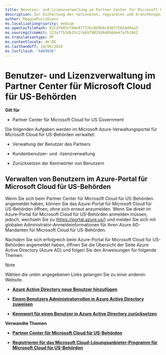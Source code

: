 ```yaml
---
title: Benutzer- und Lizenzverwaltung im Partner Center für Microsoft Cloud für US-Behörden | Partner Center für Microsoft Cloud für US-Behörden
description: Zur Einhaltung der nationalen, regionalen und branchenspezifischen Anforderungen, die für die Erfassung und Verwendung von Personendaten gelten, sind Benutzerverwaltungsfunktionen nicht im Partner Center für Microsoft Cloud für US-Behörden verfügbar. Stattdessen können Sie Benutzer im Azure-Portal für Microsoft Cloud für US-Behörden hinzufügen und verwalten.
author: MaggiePucciEvans
ms.localizationpriority: medium
ms.openlocfilehash: 02cd7b05cfd4e977f2bc8d9b8c83bf72b54d9aa3
ms.sourcegitcommit: 123a7f53d633c27eb5f982926d856de47afb1042
ms.translationtype: MT
ms.contentlocale: de-DE
ms.lasthandoff: 10/09/2018
ms.locfileid: "4489936"
---
```

# <a name="user-and-license-management-in-partner-center-for-microsoft-cloud-for-us-government"></a>Benutzer- und Lizenzverwaltung im Partner Center für Microsoft Cloud für US-Behörden

**Gilt für**

-  Partner Center für Microsoft Cloud for US Government

Die folgenden Aufgaben werden im Microsoft Azure-Verwaltungsportal für Microsoft Cloud für US-Behörden verwaltet:

- Verwaltung der Benutzer des Partners

- Kundenbenutzer- und -lizenzverwaltung

- Zurücksetzen der Kennwörter von Benutzern


## <a name="how-to-manage-users-in-the-azure-portal-for-microsoft-cloud-for-us-government"></a>Verwalten von Benutzern im Azure-Portal für Microsoft Cloud für US-Behörden

Wenn Sie sich beim Partner Center für Microsoft Cloud für US-Behörden angemeldet haben, können Sie das Azure-Portal für Microsoft Cloud für US-Behörden öffnen, ohne sich erneut anzumelden. Wenn Sie direkt im Azure-Portal für Microsoft Cloud für US-Behörden anmelden müssen, jedoch, wechseln Sie zu (https://portal.azure.us/) und melden Sie sich mit globalen Administrator-Anmeldeinformationen für Ihren Azure AD-Mandanten für Microsoft Cloud für US-Behörden.

Nachdem Sie sich erfolgreich beim Azure-Portal für Microsoft Cloud für US-Behörden angemeldet haben, öffnen Sie die Übersicht der Seite Azure Active Directory (Azure AD) und folgen Sie den Anweisungen für folgende Themen:

> [!NOTE]  
> Wählen die unten angegebenen Links gelangen Sie zu einer anderen Website. 

-  [**Azure Active Directory neue Benutzer hinzufügen**](https://docs.microsoft.com/azure/active-directory/active-directory-users-create-azure-portal)

-  [**Einem Benutzers Administratorrollen in Azure Active Directory zuweisen**](https://docs.microsoft.com/azure/active-directory/active-directory-users-assign-role-azure-portal)

-  [**Kennwort für einen Benutzer in Azure Active Directory zurücksetzen**](https://docs.microsoft.com/azure/active-directory/active-directory-users-reset-password-azure-portal)

**Verwandte Themen**

-  [**Partner Center für Microsoft Cloud für US-Behörden**](partner-center-for-microsoft-us-govt-cloud.md)

-  [**Registrieren für das Microsoft Cloud-Lösungsanbieter-Programm für Microsoft Cloud für US-Behörden**](enroll-in-csp-for-microsoft-us-govt-cloud.md)
